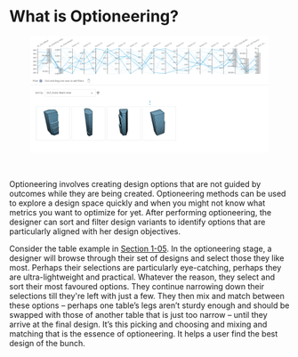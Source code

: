 # What is Optioneering?

<p align="center">
<img src="Images/3-01_optioneering-example.png" style="width:85%;"/>
</p>
<br/>

Optioneering involves creating design options that are not guided by outcomes while they are being created. Optioneering methods can be used to explore a design space quickly and when you might not know what metrics you want to optimize for yet.  After performing optioneering, the designer can sort and filter design variants to identify options that are particularly aligned with her design objectives. 

Consider the table example in [Section 1-05](/1-introduction/1-05_an-example-of-generative-design.md). In the optioneering stage, a designer will browse through their set of designs and select those they like most. Perhaps their selections are particularly eye-catching, perhaps they are ultra-lightweight and practical. Whatever the reason, they select and sort their most favoured options. They continue narrowing down their selections till they're left with just a few. They then mix and match between these options – perhaps one table’s legs aren’t sturdy enough and should be swapped with those of another table that is just too narrow – until they arrive at the final design. It’s this picking and choosing and mixing and matching that is the essence of optioneering. It helps a user find the best design of the bunch.